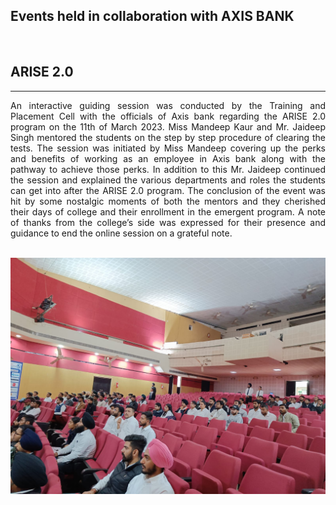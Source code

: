 ## Events held in collaboration with AXIS BANK

<br/>

## ARISE 2.0

---

<p align = justify>
An interactive guiding session was conducted by the Training and Placement Cell with the officials of Axis bank regarding the ARISE 2.0 program on the 11th of March 2023. Miss Mandeep Kaur and Mr. Jaideep Singh mentored the students on the step by step procedure of clearing the tests. The session was initiated by Miss Mandeep covering up the perks and benefits of working as an employee in Axis bank along with the pathway to achieve those perks. In addition to this Mr. Jaideep continued the session and explained the various departments and roles the students can get into after the ARISE 2.0 program. The conclusion of the event was hit by some nostalgic moments of both the mentors and they cherished their days of college and their enrollment in the emergent program. A note of thanks from the college’s side was expressed for their presence and guidance to end the online session on a grateful note.

\
![axis](Images/event_axis_bank.jpg)

</p>
